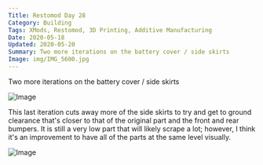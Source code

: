 ```yaml
---
Title: Restomod Day 28
Category: Building
Tags: XMods, Restomod, 3D Printing, Additive Manufacturing
Date: 2020-05-18
Updated: 2020-05-20
Summary: Two more iterations on the battery cover / side skirts
Image: img/IMG_5600.jpg
---
```


Two more iterations on the battery cover / side skirts

![Image]({attach}/img/IMG_5599.jpg)

This last iteration cuts away more of the side skirts to try and get to ground
clearance that's closer to that of the original part and the front and rear
bumpers. It is still a very low part that will likely scrape a lot; however,
I think it's an improvement to have all of the parts at the same level visually.

![Image]({attach}/img/IMG_5600.jpg)

